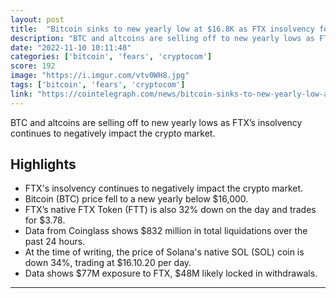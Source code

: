 ```yaml
---
layout: post
title:  "Bitcoin sinks to new yearly low at $16.8K as FTX insolvency fears turn into contagion"
description: "BTC and altcoins are selling off to new yearly lows as FTX’s insolvency continues to negatively impact the crypto market."
date: "2022-11-10 10:11:48"
categories: ['bitcoin', 'fears', 'cryptocom']
score: 192
image: "https://i.imgur.com/vtv0WH8.jpg"
tags: ['bitcoin', 'fears', 'cryptocom']
link: "https://cointelegraph.com/news/bitcoin-sinks-to-new-yearly-low-at-16-8k-as-ftx-insolvency-fears-turn-into-contagion"
---
```


BTC and altcoins are selling off to new yearly lows as FTX’s insolvency continues to negatively impact the crypto market.

## Highlights

- FTX's insolvency continues to negatively impact the crypto market.
- Bitcoin (BTC) price fell to a new yearly below $16,000.
- FTX’s native FTX Token (FTT) is also 32% down on the day and trades for $3.78.
- Data from Coinglass shows $832 million in total liquidations over the past 24 hours.
- At the time of writing, the price of Solana's native SOL (SOL) coin is down 34%, trading at $16.10.20 per day.
- Data shows $77M exposure to FTX, $48M likely locked in withdrawals.

---
